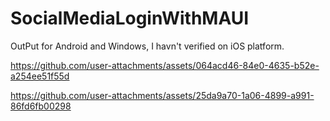 # SocialMediaLoginWithMAUI

OutPut for Android and Windows, I havn't verified on iOS platform. 



https://github.com/user-attachments/assets/064acd46-84e0-4635-b52e-a254ee51f55d


https://github.com/user-attachments/assets/25da9a70-1a06-4899-a991-86fd6fb00298

